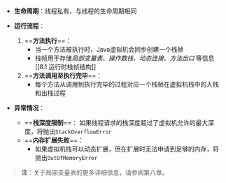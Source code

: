 

- **生命周期**：线程私有，与线程的生命周期相同

- **运行流程**：
  1. ==**方法执行**==：
     - 当一个方法被执行时，Java虚拟机会同步创建一个栈帧
     - 栈帧用于存储*局部变量表、操作数栈、动态连接、方法出口* 等信息[[8.1 运行时栈帧结构]]
  2. ==**方法调用至执行完毕**==：
     - 每个方法从调用到执行完毕的过程对应一个栈帧在虚拟机栈中的入栈和出栈过程

- **异常情况**：
	- ==**栈深度限制**==：
	     如果线程请求的栈深度超过了虚拟机允许的最大深度，将抛出`StackOverflowError`
	 - ==**内存扩展失败**==：
	    - 如果虚拟机栈可以动态扩展，但在扩展时无法申请到足够的内存，将抛出`OutOfMemoryError`


> **注**：关于局部变量表的更多详细信息，请参阅第八章。
